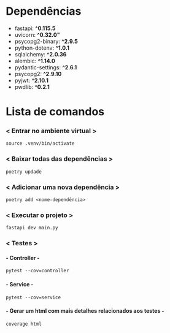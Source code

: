 # Dependências 

- fastapi: __^0.115.5__
- uvicorn: __^0.32.0"__
- psycopg2-binary: __^2.9.5__
- python-dotenv: __^1.0.1__
- sqlalchemy: __^2.0.36__
- alembic: __^1.14.0__
- pydantic-settings: __^2.6.1__
- psycopg2: __^2.9.10__
- pyjwt: __^2.10.1__
- pwdlib: __^0.2.1__

# Lista de comandos

### < Entrar no ambiente virtual >

`source .venv/bin/activate`

### < Baixar todas das dependências >

`poetry updade`

### < Adicionar uma nova dependência >

`poetry add <nome-dependência>`

### < Executar o projeto >

`fastapi dev main.py`

### < Testes >
#### - Controller -

`pytest --cov=controller`

#### - Service -

`pytest --cov=service`

#### - Gerar um html com mais detalhes relacionados aos testes -

`coverage html`
